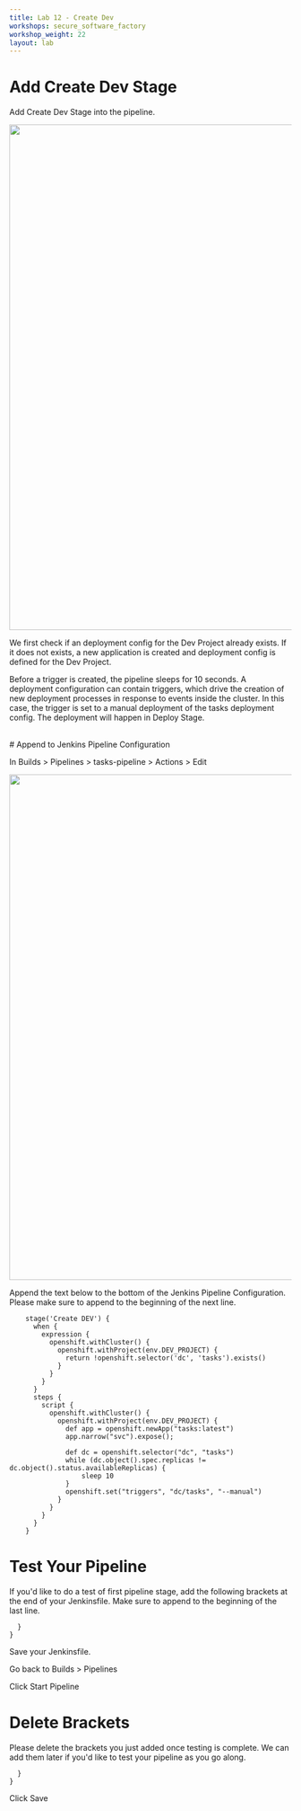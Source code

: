 ```yaml
---
title: Lab 12 - Create Dev
workshops: secure_software_factory
workshop_weight: 22
layout: lab
---
```

# Add Create Dev Stage

Add Create Dev Stage into the pipeline.

<img src="../images/pipeline_create_dev.png" width="900" />

We first check if an deployment config for the Dev Project already exists.  If it does not exists, a new application is created and deployment config is defined for the Dev Project.

Before a trigger is created, the pipeline sleeps for 10 seconds.  A deployment configuration can contain triggers, which drive the creation of new deployment processes in response to events inside the cluster.  In this case, the trigger is set to a manual deployment of the tasks deployment config.  The deployment will happen in Deploy Stage.

<br>
# Append to Jenkins Pipeline Configuration

In Builds > Pipelines > tasks-pipeline > Actions > Edit

<img src="../images/pipeline_actions_edit.png" width="900" />

Append the text below to the bottom of the Jenkins Pipeline Configuration.  Please make sure to append to the beginning of the next line.  

```
    stage('Create DEV') {
      when {
        expression {
          openshift.withCluster() {
            openshift.withProject(env.DEV_PROJECT) {
              return !openshift.selector('dc', 'tasks').exists()
            }
          }
        }
      }
      steps {
        script {
          openshift.withCluster() {
            openshift.withProject(env.DEV_PROJECT) {
              def app = openshift.newApp("tasks:latest")
              app.narrow("svc").expose();

              def dc = openshift.selector("dc", "tasks")
              while (dc.object().spec.replicas != dc.object().status.availableReplicas) {
                  sleep 10
              }
              openshift.set("triggers", "dc/tasks", "--manual")
            }
          }
        }
      }
    }
```

# Test Your Pipeline
If you'd like to do a test of first pipeline stage, add the following brackets at the end of your Jenkinsfile. Make sure to append to the beginning of the last line.

```
  }
}
```

Save your Jenkinsfile.

Go back to Builds > Pipelines

Click Start Pipeline

# Delete Brackets
Please delete the brackets you just added once testing is complete. We can add them later if you'd like to test your pipeline as you go along.

```
  }
}
```
Click Save
